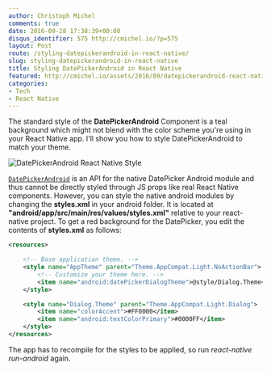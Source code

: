 ```yaml
---
author: Christoph Michel
comments: true
date: 2016-09-28 17:38:39+00:00
disqus_identifier: 575 http://cmichel.io/?p=575
layout: Post
route: /styling-datepickerandroid-in-react-native/
slug: styling-datepickerandroid-in-react-native
title: Styling DatePickerAndroid in React Native
featured: http://cmichel.io/assets/2016/09/datepickerandroid-react-native-style-1.png
categories:
- Tech
- React Native
---
```

The standard style of the **DatePickerAndroid** Component is a teal background which might not blend with the color scheme you're using in your React Native app. I'll show you how to style DatePickerAndroid to match your theme.

![DatePickerAndroid React Native Style](http://cmichel.io/assets/2016/09/datepickerandroid-react-native-style-1.png)

[`DatePickerAndroid`](https://facebook.github.io/react-native/docs/datepickerandroid.html) is an API for the native DatePicker Android module and thus cannot be directly styled through JS props like real React Native components. However, you can style the native android modules by changing the **styles.xml** in your android folder. It is located at **"android/app/src/main/res/values/styles.xml"** relative to your react-native project. To get a red background for the DatePicker, you edit the contents of **styles.xml** as follows:

```XML
<resources>

    <!-- Base application theme. -->
    <style name="AppTheme" parent="Theme.AppCompat.Light.NoActionBar">
        <!-- Customize your theme here. -->
        <item name="android:datePickerDialogTheme">@style/Dialog.Theme</item>
    </style>

	<style name="Dialog.Theme" parent="Theme.AppCompat.Light.Dialog">
	    <item name="colorAccent">#FF0000</item>
	    <item name="android:textColorPrimary">#0000FF</item>
 	</style>
</resources>
```

The app has to recompile for the styles to be applied, so run _react-native run-android_ again.
